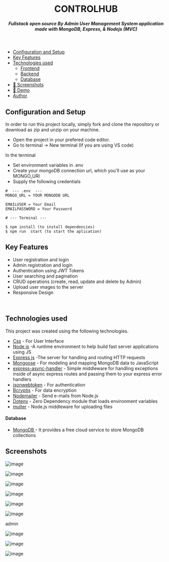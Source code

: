 <H1 align ="center" > CONTROLHUB  </h1>
<h5  align ="center"> 
Fullstack open source By Admin User Management System application made with MongoDB, Express, & Nodejs (MVC) </h5>
<br/>

  * [Configuration and Setup](#configuration-and-setup)
  * [Key Features](#key-features)
  * [Technologies used](#technologies-used)
      - [Frontend](#frontend)
      - [Backend](#backend)
      - [Database](#database)
  * [📸 Screenshots](#screenshots)
  * [📸 Demo](#demo)
  * [Author](#author)

## Configuration and Setup

In order to run this project locally, simply fork and clone the repository or download as zip and unzip on your machine.

- Open the project in your prefered code editor.
- Go to terminal -> New terminal (If you are using VS code)

In the terminal

- Set environment variables in .env 
- Create your mongoDB connection url, which you'll use as your MONGO_URI
- Supply the following credentials

```
#  --- .env  ---
MONGO_URL = YOUR MONGODB URL

EMAILUSER = Your Email
EMAILPASSWORD = Your Password

```
```
# --- Terminal ---

$ npm install (to install dependencies)
$ npm run  start (to start the aplication)
```

##  Key Features

- User registration and login
- Admin registration and login
- Authentication using JWT Tokens
- User searching  and pagination 
- CRUD operations (create, read, update and delete by Admin)
- Upload user ımages to the server
- Responsive Design

<br/>

##  Technologies used

This project was created using the following technologies.

- [Css](https://developer.mozilla.org/en-US/docs/Web/CSS) - For User Interface
- [Node js](https://nodejs.org/en/) -A runtime environment to help build fast server applications using JS
- [Express js](https://www.npmjs.com/package/express) -The server for handling and routing HTTP requests
- [Mongoose](https://mongoosejs.com/) - For modeling and mapping MongoDB data to JavaScript
- [express-async-handler](https://www.npmjs.com/package/express-async-handler) - Simple middleware for handling exceptions inside of async express routes and passing them to your express error handlers 
- [jsonwebtoken](https://www.npmjs.com/package/jsonwebtoken) - For authentication
- [Bcryptjs](https://www.npmjs.com/package/bcryptjs) - For data encryption
- [Nodemailer](https://nodemailer.com/about/) - Send e-mails from Node.js
- [Dotenv](https://www.npmjs.com/package/dotenv) - Zero Dependency module that loads environment variables
- [multer](https://www.npmjs.com/package/multer) - Node.js middleware for uploading files 

####  Database 

 - [MongoDB ](https://www.mongodb.com/) - It provides a free cloud service to store MongoDB collections

 ##  Screenshots

![image](https://github.com/Kavya-chinchankar/ControlHub/assets/112461154/6df69883-a909-420a-b2c6-d248226f7408)

![image](https://github.com/Kavya-chinchankar/ControlHub/assets/112461154/78a85525-cbc2-4d16-8551-de6a672b1c22)

![image](https://github.com/Kavya-chinchankar/ControlHub/assets/112461154/013ceafb-94bc-46d9-bd8d-88dcd881559f)

![image](https://github.com/Kavya-chinchankar/ControlHub/assets/112461154/1e6cbca9-9e02-4763-b5fe-209e9691219d)

![image](https://github.com/Kavya-chinchankar/ControlHub/assets/112461154/b83a69ba-4471-420e-89cd-26a2c5c933bc)

![image](https://github.com/Kavya-chinchankar/ControlHub/assets/112461154/c5c3d278-f092-405f-8418-2bd94db36165)


admin

![image](https://github.com/Kavya-chinchankar/ControlHub/assets/112461154/72cb6f95-25c7-4c43-b92f-c59390a61ff4)

![image](https://github.com/Kavya-chinchankar/ControlHub/assets/112461154/f7344eb3-0288-4298-ade5-a28cc80b2ae9)



![image](https://github.com/Kavya-chinchankar/ControlHub/assets/112461154/cbab1e9f-30a4-45c5-ae84-6e154ca8b43d)







